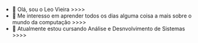 - 👋 Olá, sou o Leo Vieira >>>>
- 👀 Me interesso em aprender todos os dias alguma coisa a mais sobre o mundo da computação >>>>
- 🌱 Atualmente estou cursando Análise e Desnvolvimento de Sistemas >>>>
